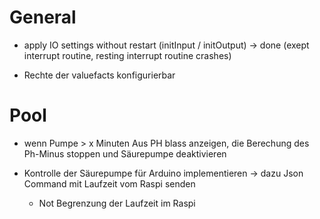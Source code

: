
# General

- apply IO settings without restart (initInput / initOutput)
    -> done (exept interrupt routine, resting interrupt routine crashes)

- Rechte der valuefacts konfigurierbar

# Pool

- wenn Pumpe > x Minuten Aus PH blass anzeigen,
  die Berechung des Ph-Minus stoppen und Säurepumpe deaktivieren

- Kontrolle der Säurepumpe für Arduino implementieren
  -> dazu Json Command mit Laufzeit vom Raspi senden
  - Not Begrenzung der Laufzeit im Raspi
